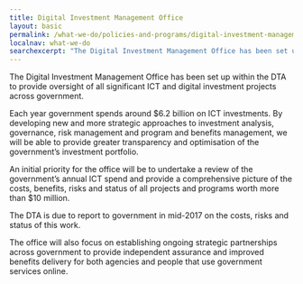 ```yaml
---
title: Digital Investment Management Office
layout: basic
permalink: /what-we-do/policies-and-programs/digital-investment-management-office/
localnav: what-we-do
searchexcerpt: "The Digital Investment Management Office has been set up within the DTA to provide oversight of all significant ICT and digital investment projects across government."
--- 
```


The Digital Investment Management Office has been set up within the DTA to 
provide oversight of all significant ICT and digital investment projects across government.

Each year government spends around $6.2 billion on ICT investments. By developing new and more strategic approaches to investment analysis, governance, risk management and program and benefits management, we will be able to provide greater transparency and optimisation of the government’s investment portfolio.

An initial priority for the office will be to undertake a review of the government’s annual ICT spend and provide a comprehensive picture of the costs, benefits, risks and status of all projects and programs worth more than $10 million.

The DTA is due to report to government in mid-2017 on the costs, risks and status of this work.

The office will also focus on establishing ongoing strategic partnerships across government to provide independent assurance and improved benefits delivery for both agencies and people that use government services online.
